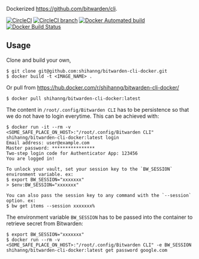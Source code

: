 Dockerized https://github.com/bitwarden/cli.

[![CircleCI](https://img.shields.io/circleci/project/github/shihanng/bitwarden-cli-docker.svg)](https://circleci.com/gh/shihanng/bitwarden-cli-docker/tree/master)
[![CircleCI branch](https://img.shields.io/circleci/project/github/shihanng/bitwarden-cli-docker/nightly.svg)](https://circleci.com/gh/shihanng/bitwarden-cli-docker/tree/nightly)
[![Docker Automated build](https://img.shields.io/docker/automated/shihanng/bitwarden-cli-docker.svg)](https://hub.docker.com/r/shihanng/bitwarden-cli-docker/)
[![Docker Build Status](https://img.shields.io/docker/build/shihanng/bitwarden-cli-docker.svg)](https://hub.docker.com/r/shihanng/bitwarden-cli-docker/)

## Usage

Clone and build your own,

    $ git clone git@github.com:shihanng/bitwarden-cli-docker.git
    $ docker build -t <IMAGE_NAME> .

Or pull from https://hub.docker.com/r/shihanng/bitwarden-cli-docker/

    $ docker pull shihanng/bitwarden-cli-docker:latest

The content in `/root/.config/Bitwarden CLI` has to be persistence so that we
do not have to login everytime. This can be achieved with:

    $ docker run -it --rm -v <SOME_SAFE_PLACE_ON_HOST>:"/root/.config/Bitwarden CLI" shihanng/bitwarden-cli-docker:latest login
    Email address: user@example.com
    Master password: ****************
    Two-step login code for Authenticator App: 123456
    You are logged in!
    
    To unlock your vault, set your session key to the `BW_SESSION` environment variable. ex:
    $ export BW_SESSION="xxxxxxx"
    > $env:BW_SESSION="xxxxxxx"
    
    You can also pass the session key to any command with the `--session` option. ex:
    $ bw get items --session xxxxxxx%
    
The environment variable `BW_SESSION` has to be passed into the container to retrieve secret from Bitwarden:

    $ export BW_SESSION="xxxxxxx"
    $ docker run --rm -v <SOME_SAFE_PLACE_ON_HOST>:"/root/.config/Bitwarden CLI" -e BW_SESSION shihanng/bitwarden-cli-docker:latest get password google.com
